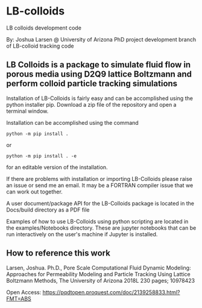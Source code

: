 # LB-colloids
LB colloids development code

By: Joshua Larsen @ University of Arizona
PhD project development branch of LB-colloid tracking code

## LB Colloids is a package to simulate fluid flow in porous media using D2Q9 lattice Boltzmann and perform colloid particle tracking simulations

Installation of LB-Colloids is fairly easy and can be accomplished using the python installer pip. Download a zip file of the repository and open a terminal window.

Installation can be accomplished using the command

```
python -m pip install .
```

or

```
python -m pip install . -e
```

for an editable version of the installation.

If there are problems with installation or importing LB-Colloids please raise an issue or send me an email. It may be a FORTRAN compiler issue that we can work out together.

A user document/package API for the LB-Colloids package is located in the Docs/build directory as a PDF file

Examples of how to use LB-Colloids using python scripting are located in the examples/Notebooks directory. These are jupyter notebooks that can be run interactively on the user's machine if Jupyter is installed.


## How to reference this work

Larsen, Joshua. Ph.D., Pore Scale Computational Fluid Dynamic Modeling: Approaches for Permeability Modeling and Particle Tracking Using Lattice Boltzmann Methods, The University of Arizona 2018L 230 pages; 10978423

Open Access: https://pqdtopen.proquest.com/doc/2139258833.html?FMT=ABS
